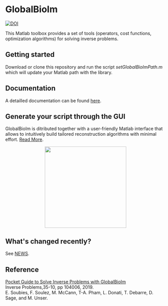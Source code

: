 # GlobalBioIm 
[![DOI](https://zenodo.org/badge/124297869.svg)](https://zenodo.org/badge/latestdoi/124297869)

This Matlab toolbox provides a set of tools (operators, cost functions, optimization algorithms) for solving inverse problems.

## Getting started 

Download or clone this repository and run the script *setGlobalBioImPath.m* which will update your Matlab path with the library.

## Documentation

A detailled documentation can be found <a href="https://biomedical-imaging-group.github.io/GlobalBioIm/" target="_blank">here</a>.

## Generate your script through the GUI

GlobalBioIm is ditributed together with a user-friendly Matlab interface that allows to intuitively build tailored reconstruction algorithms with minimal effort. [Read More](https://biomedical-imaging-group.github.io/GlobalBioIm/gui.html).

<p align="center">
<img height="256" src="https://github.com/Biomedical-Imaging-Group/GlobalBioIm/tree/master/Doc/source/DocGUI-1.png"/>
</p>

## What's changed recently?

See [NEWS](https://github.com/Biomedical-Imaging-Group/GlobalBioIm/blob/release/NEWS.md).

## Reference

[Pocket Guide to Solve Inverse Problems with GlobalBioIm](https://iopscience.iop.org/article/10.1088/1361-6420/ab2ae9)  <br />
Inverse Problems,35-10, pp 104006, 2019. <br />
E. Soubies, F. Soulez, M. McCann,  T-A. Pham, L. Donati, T. Debarre, D. Sage, and M. Unser.
